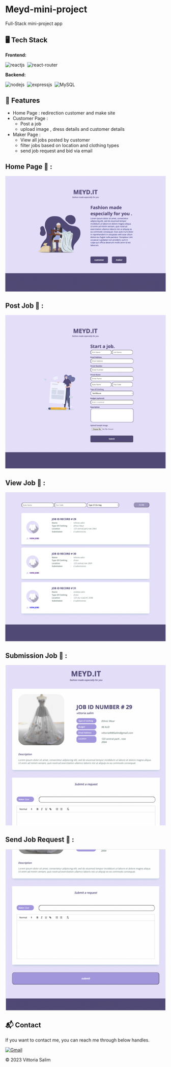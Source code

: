 # Meyd-mini-project

Full-Stack mini-project app

## 🖥️ Tech Stack

**Frontend:**

![reactjs](https://img.shields.io/badge/React-20232A?style=for-the-badge&logo=react&logoColor=61DAFB)&nbsp;
![react-router](https://img.shields.io/badge/React_Router-CA4245?style=for-the-badge&logo=react-router&logoColor=white)&nbsp;

**Backend:**

![nodejs](https://img.shields.io/badge/Node.js-43853D?style=for-the-badge&logo=node.js&logoColor=white)&nbsp;
![expressjs](https://img.shields.io/badge/Express.js-000000?style=for-the-badge&logo=express&logoColor=white)&nbsp;
![MySQL](https://img.shields.io/badge/MySQL-000000?style=for-the-badge&logo=mysql&logoColor=white)&nbsp;



## 🚀 Features

- Home Page : redirection customer and make site
- Customer Page : 
    - Post a job 
    - upload image , dress details and customer details
- Maker Page :
    - View all jobs posted by customer
    - filter jobs based on location and clothing types
    - send job request and bid via email

## Home Page 🙈 :
![home](./home.png)

## Post Job 🙈 :
![post](./post_job.png)

## View Job 🙈 :
![view](./view_jobs.png)

## Submission Job 🙈 :
![view](./submission.png)

## Send Job Request 🙈 :
![view](./send_email.png)

<h2>📬 Contact</h2>

If you want to contact me, you can reach me through below handles.

[![Gmail](https://img.shields.io/badge/Gmail-0077B5?style=for-the-badge&logo=gmail&logoColor=white)](https://mail.google.com/mail/u/0/#inbox?compose=new)

© 2023 Vittoria Salim

